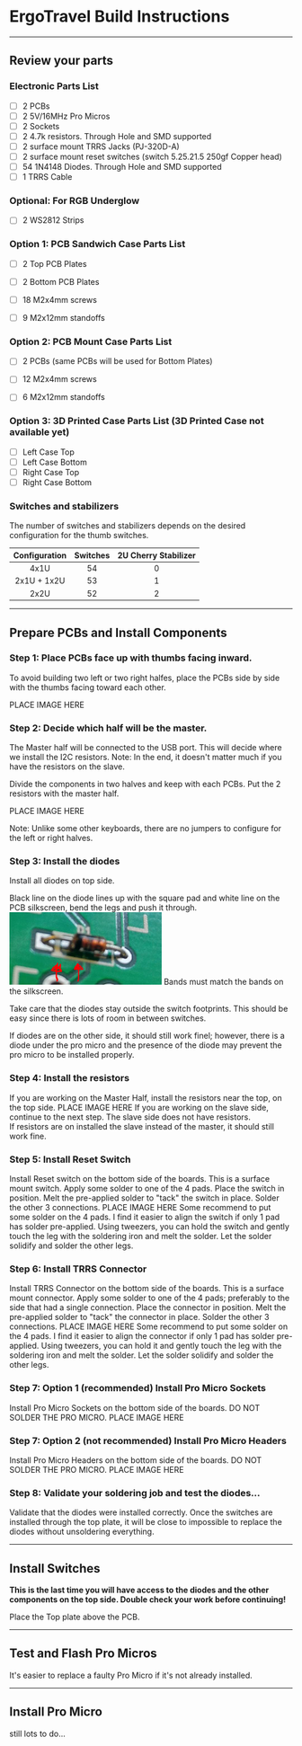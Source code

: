 # ErgoTravel Build Instructions

---

## Review your parts

### Electronic Parts List

- [ ] 2 PCBs
- [ ] 2 5V/16MHz Pro Micros
- [ ] 2 Sockets
- [ ] 2 4.7k resistors. Through Hole and SMD supported
- [ ] 2 surface mount TRRS Jacks (PJ-320D-A)
- [ ] 2 surface mount reset switches (switch 5.25.21.5 250gf Copper head)
- [ ] 54 1N4148 Diodes. Through Hole and SMD supported
- [ ] 1 TRRS Cable

### Optional: For RGB Underglow

- [ ] 2 WS2812 Strips

### Option 1: PCB Sandwich Case Parts List

- [ ] 2 Top PCB Plates
- [ ] 2 Bottom PCB Plates
- [ ] 18 M2x4mm screws
- [ ] 9 M2x12mm standoffs


### Option 2: PCB Mount Case Parts List

- [ ] 2 PCBs (same PCBs will be used for Bottom Plates)
- [ ] 12 M2x4mm screws
- [ ] 6 M2x12mm standoffs


### Option 3: 3D Printed Case Parts List (3D Printed Case not available yet)

- [ ] Left Case Top
- [ ] Left Case Bottom
- [ ] Right Case Top
- [ ] Right Case Bottom

### Switches and stabilizers

The number of switches and stabilizers depends on the desired configuration for the thumb switches.

| Configuration | Switches | 2U Cherry Stabilizer |
| :---: | :---: | :---: |
| 4x1U  |  54   |  0  |
| 2x1U + 1x2U  |  53   |  1  |
| 2x2U  |  52   |  2  |


---

## Prepare PCBs and Install Components

### Step 1: Place PCBs face up with thumbs facing inward.

To avoid building two left or two right halfes, place the PCBs side by side with the thumbs facing toward each other.

PLACE IMAGE HERE

### Step 2: Decide which half will be the master.

The Master half will be connected to the USB port.  This will decide where we install the I2C resistors. 
Note: In the end, it doesn't matter much if you have the resistors on the slave.

Divide the components in two halves and keep with each PCBs.
Put the 2 resistors with the master half.

PLACE IMAGE HERE

Note: Unlike some other keyboards, there are no jumpers to configure for the left or right halves.


### Step 3: Install the diodes

Install all diodes on top side.   

Black line on the diode lines up with the square pad and white line on the PCB silkscreen, bend the legs and push it through.
![diodes](/images/diodes.png)
Bands must match the bands on the silkscreen.

Take care that the diodes stay outside the switch footprints. This should be easy since there is lots of room in between switches.

If diodes are on the other side, it should still work finel; however, there is a diode under the pro micro and the presence of the diode may prevent the pro micro to be installed properly.

### Step 4: Install the resistors
If you are working on the Master Half, install the resistors near the top, on the top side.
PLACE IMAGE HERE
If you are working on the slave side, continue to the next step. The slave side does not have resistors.  
If resistors are on installed the slave instead of the master, it should still work fine.


### Step 5: Install Reset Switch

Install Reset switch on the bottom side of the boards. This is a surface mount switch.  Apply some solder to one of the 4 pads. Place the switch in position.  Melt the pre-applied solder to "tack" the switch in place. Solder the other 3 connections.
PLACE IMAGE HERE
Some recommend to put some solder on the 4 pads.  I find it easier to align the switch if only 1 pad has solder pre-applied.  Using tweezers, you can hold the switch and gently touch the leg with the soldering iron and melt the solder. Let the solder solidify and solder the other legs.  

### Step 6: Install TRRS Connector

Install TRRS Connector on the bottom side of the boards. This is a surface mount connector.  Apply some solder to one of the 4 pads; preferably to the side that had a single connection. Place the connector in position.  Melt the pre-applied solder to "tack" the connector in place. Solder the other 3 connections.
PLACE IMAGE HERE
Some recommend to put some solder on the 4 pads.  I find it easier to align the connector if only 1 pad has solder pre-applied.  Using tweezers, you can hold it and gently touch the leg with the soldering iron and melt the solder. Let the solder solidify and solder the other legs.  


### Step 7: Option 1 (recommended) Install Pro Micro Sockets 
Install Pro Micro Sockets on the bottom side of the boards. DO NOT SOLDER THE PRO MICRO.
PLACE IMAGE HERE

### Step 7: Option 2 (not recommended) Install Pro Micro Headers
Install Pro Micro Headers on the bottom side of the boards. DO NOT SOLDER THE PRO MICRO.
PLACE IMAGE HERE

### Step 8: Validate your soldering job and test the diodes...
Validate that the diodes were installed correctly.  Once the switches are installed through the top plate, it will be close to impossible to replace the diodes without unsoldering everything.

---

## Install Switches
**This is the last time you will have access to the diodes and the other components on the top side.  Double check your work before continuing!**

Place the Top plate above the PCB.

---
## Test and Flash Pro Micros

It's easier to replace a faulty Pro Micro if it's not already installed.

---
## Install Pro Micro

still lots to do...
